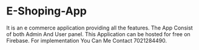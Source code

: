 # E-Shoping-App
It is an e commerce application providing all the features. The App Consist of both Admin And User panel. This Application can be hosted for free on Firebase. For implementation You Can Me Contact 7021284490. 
